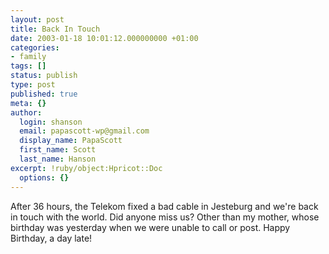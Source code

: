 ```yaml
---
layout: post
title: Back In Touch
date: 2003-01-18 10:01:12.000000000 +01:00
categories:
- family
tags: []
status: publish
type: post
published: true
meta: {}
author:
  login: shanson
  email: papascott-wp@gmail.com
  display_name: PapaScott
  first_name: Scott
  last_name: Hanson
excerpt: !ruby/object:Hpricot::Doc
  options: {}
---
```

<p>After 36 hours, the Telekom fixed a bad cable in Jesteburg and we're back in touch with the world. Did anyone miss us? Other than my mother, whose birthday was yesterday when we were unable to call or post. Happy Birthday, a day late!</p>
